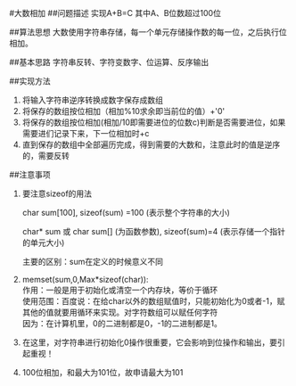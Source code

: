 ﻿#大数相加
##问题描述
实现A+B=C   其中A、B位数超过100位

##算法思想
大数使用字符串存储，每一个单元存储操作数的每一位，之后执行位相加。

##基本思路
字符串反转、字符变数字、位运算、反序输出

##实现方法
1. 将输入字符串逆序转换成数字保存成数组
2. 将保存的数组按位相加（相加%10求余即当前位的值）+'0'
3. 将保存的数组按位相加(相加/10即需要进位的位数c)判断是否需要进位，如果需要进们记录下来，下一位相加时+c
4. 直到保存的数组中全部遍历完成，得到需要的大数和，注意此时的值是逆序的，需要反转


##注意事项

1. 要注意sizeof的用法

      char sum[100], sizeof(sum) =100 (表示整个字符串的大小)

      char* sum 或 char sum[] (为函数参数), sizeof(sum)=4  (表示存储一个指针的单元大小)

      主要的区别：sum在定义的时候意义不同

2. memset(sum,0,Max*sizeof(char)):  
    作用：一般是用于初始化或清空一个内存块，等价于循环   
    使用范围：百度说：在给char以外的数组赋值时，只能初始化为0或者-1，赋其他的值就要用循环来实现。对字符数组可以赋任何字符  
    因为：在计算机里，0的二进制都是0，-1的二进制都是1。

3. 在这里，对字符串进行初始化0操作很重要，它会影响到位操作和输出，要引起重视！

4. 100位相加，和最大为101位，故申请最大为101
